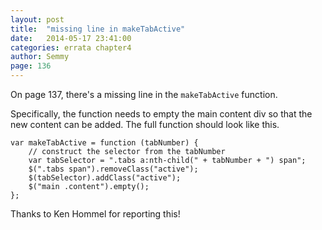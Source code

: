 ```yaml
---
layout: post
title:  "missing line in makeTabActive"
date:   2014-05-17 23:41:00
categories: errata chapter4
author: Semmy
page: 136
---
```


On page 137, there's a missing line in the `makeTabActive` function.

Specifically, the function needs to empty the main content div so that
the new content can be added. The full function should look like this.

    var makeTabActive = function (tabNumber) {
        // construct the selector from the tabNumber
        var tabSelector = ".tabs a:nth-child(" + tabNumber + ") span";
        $(".tabs span").removeClass("active");
        $(tabSelector).addClass("active");
        $("main .content").empty();        
    };

Thanks to Ken Hommel for reporting this!
